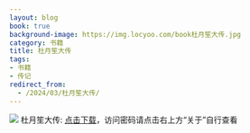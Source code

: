 ```yaml
---
layout: blog
book: true
background-image: https://img.locyoo.com/book杜月笙大传.jpg
category: 书籍
title: 杜月笙大传
tags:
- 书籍
- 传记
redirect_from:
  - /2024/03/杜月笙大传/
---
```

![](https://img.locyoo.com/book杜月笙大传.jpg)
杜月笙大传: <a name = "ref1" href="https://url18.ctfile.com/f/50983618-1051397074-a2436f?p=3619">点击下载</a>，访问密码请点击右上方“关于”自行查看